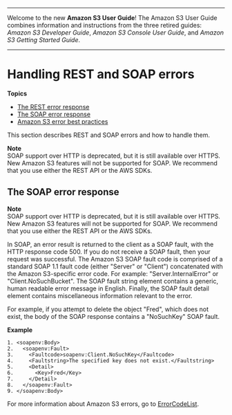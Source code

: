 --------

Welcome to the new **Amazon S3 User Guide**\! The Amazon S3 User Guide combines information and instructions from the three retired guides: *Amazon S3 Developer Guide*, *Amazon S3 Console User Guide*, and *Amazon S3 Getting Started Guide*\.

--------

# Handling REST and SOAP errors<a name="HandlingErrors"></a>

**Topics**
+ [The REST error response](UsingRESTError.md)
+ [The SOAP error response](#UsingSOAPError)
+ [Amazon S3 error best practices](ErrorBestPractices.md)

This section describes REST and SOAP errors and how to handle them\.

**Note**  
 SOAP support over HTTP is deprecated, but it is still available over HTTPS\. New Amazon S3 features will not be supported for SOAP\. We recommend that you use either the REST API or the AWS SDKs\. 

## The SOAP error response<a name="UsingSOAPError"></a>

**Note**  
 SOAP support over HTTP is deprecated, but it is still available over HTTPS\. New Amazon S3 features will not be supported for SOAP\. We recommend that you use either the REST API or the AWS SDKs\. 

In SOAP, an error result is returned to the client as a SOAP fault, with the HTTP response code 500\. If you do not receive a SOAP fault, then your request was successful\. The Amazon S3 SOAP fault code is comprised of a standard SOAP 1\.1 fault code \(either "Server" or "Client"\) concatenated with the Amazon S3\-specific error code\. For example: "Server\.InternalError" or "Client\.NoSuchBucket"\. The SOAP fault string element contains a generic, human readable error message in English\. Finally, the SOAP fault detail element contains miscellaneous information relevant to the error\.

For example, if you attempt to delete the object "Fred", which does not exist, the body of the SOAP response contains a "NoSuchKey" SOAP fault\.

**Example**  

```
1. <soapenv:Body>
2.   <soapenv:Fault>
3.     <Faultcode>soapenv:Client.NoSuchKey</Faultcode>
4.     <Faultstring>The specified key does not exist.</Faultstring>
5.     <Detail>
6.       <Key>Fred</Key>
7.     </Detail>
8.   </soapenv:Fault>
9. </soapenv:Body>
```

For more information about Amazon S3 errors, go to [ErrorCodeList](https://docs.aws.amazon.com/AmazonS3/latest/API/ErrorResponses.html)\.